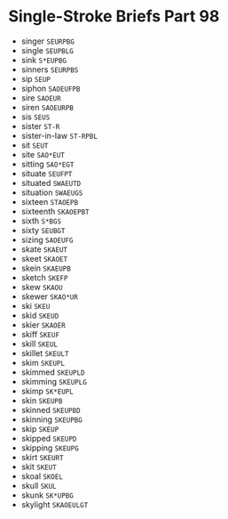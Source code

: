 # Single-Stroke Briefs Part 98

* singer `SEURPBG`
* single `SEUPBLG`
* sink `S*EUPBG`
* sinners `SEURPBS`
* sip `SEUP`
* siphon `SAOEUFPB`
* sire `SAOEUR`
* siren `SAOEURPB`
* sis `SEUS`
* sister `ST-R`
* sister-in-law `ST-RPBL`
* sit `SEUT`
* site `SAO*EUT`
* sitting `SAO*EGT`
* situate `SEUFPT`
* situated `SWAEUTD`
* situation `SWAEUGS`
* sixteen `STAOEPB`
* sixteenth `SKAOEPBT`
* sixth `S*BGS`
* sixty `SEUBGT`
* sizing `SAOEUFG`
* skate `SKAEUT`
* skeet `SKAOET`
* skein `SKAEUPB`
* sketch `SKEFP`
* skew `SKAOU`
* skewer `SKAO*UR`
* ski `SKEU`
* skid `SKEUD`
* skier `SKAOER`
* skiff `SKEUF`
* skill `SKEUL`
* skillet `SKEULT`
* skim `SKEUPL`
* skimmed `SKEUPLD`
* skimming `SKEUPLG`
* skimp `SK*EUPL`
* skin `SKEUPB`
* skinned `SKEUPBD`
* skinning `SKEUPBG`
* skip `SKEUP`
* skipped `SKEUPD`
* skipping `SKEUPG`
* skirt `SKEURT`
* skit `SKEUT`
* skoal `SKOEL`
* skull `SKUL`
* skunk `SK*UPBG`
* skylight `SKAOEULGT`
